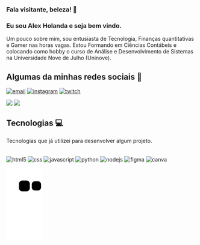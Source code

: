 ### Fala visitante, beleza! 🤙
### Eu sou Alex Holanda e seja bem vindo.
Um pouco sobre mim, sou entusiasta de Tecnologia, Finanças quantitativas e Gamer nas horas vagas. Estou Formando em Ciências Contábeis e colocando como hobby o curso de Análise e Desenvolvimento de Sistemas na Universidade Nove de Julho (Uninove).

## Algumas da minhas redes sociais 📱 
[![email](https://img.shields.io/badge/Microsoft_Outlook-0078D4?style=for-the-badge&logo=microsoft-outlook&logoColor=white)](mailto:alexhollsp@outlook.com)
[![instagram](https://img.shields.io/badge/Instagram-E4405F?style=for-the-badge&logo=instagram&logoColor=white)](https://www.instagram.com/alex_hollsp)
[![twitch](https://img.shields.io/badge/Twitch-9146FF?style=for-the-badge&logo=twitch&logoColor=white)](https://www.twitch.tv/alexhollsp)

<div>
  <img height="180em" src = "https://github-readme-stats.vercel.app/api?username=AlexHollSp&show_icons=true&theme=tokyonight"/>
  <img height="180em" src= "https://github-readme-stats.vercel.app/api/top-langs/?username=AlexHollSp&layout=compact&langs_count=16&theme=tokyonight"/>
</div>

## Tecnologias 💻
Tecnologias que já utilizei para desenvolver algum projeto.

<div style="display: inline block"><br/>
   <img align="center" alt="html5" src="https://img.shields.io/badge/HTML5-E34F26?style=for-the-badge&logo=html5&logoColor=white" />
   <img align="center" alt="css" src="https://img.shields.io/badge/CSS-239120?&style=for-the-badge&logo=css3&logoColor=white" />
   <img align="center" alt="javascript" src="https://img.shields.io/badge/JavaScript-F7DF1E?style=for-the-badge&logo=javascript&logoColor=black" />
   <img align="center" alt="python" src="https://img.shields.io/badge/Python-3776AB?style=for-the-badge&logo=python&logoColor=white" />
   <img align="center" alt="nodejs" src="https://img.shields.io/badge/Node.js-43853D?style=for-the-badge&logo=node.js&logoColor=white" />
   <img align="center" alt="figma" src="https://img.shields.io/badge/Figma-F24E1E?style=for-the-badge&logo=figma&logoColor=white" />
   <img align="center" alt="canva" src="https://img.shields.io/badge/Canva-%2300C4CC.svg?&style=for-the-badge&logo=Canva&logoColor=white" />
</div>

![Snake animation](https://github.com/AlexHollSp/AlexHollSp/blob/output/github-contribution-grid-snake.svg)


